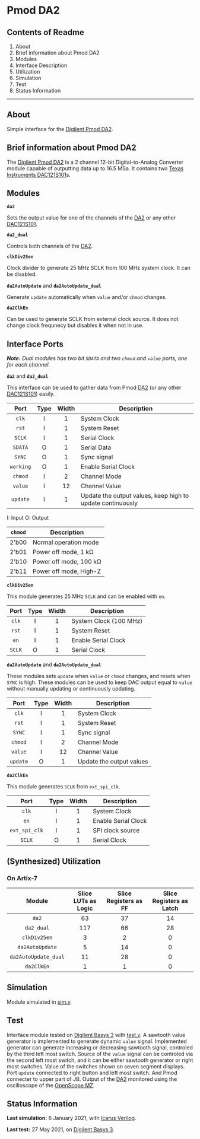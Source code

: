 # Pmod DA2

## Contents of Readme

1. About
2. Brief information about Pmod DA2
3. Modules
4. Interface Description
5. Utilization
6. Simulation
7. Test
8. Status Information

---

## About

Simple interface for the [Digilent Pmod DA2](https://reference.digilentinc.com/reference/pmod/pmodda2/start).

## Brief information about Pmod DA2

The [Digilent Pmod DA2](https://reference.digilentinc.com/reference/pmod/pmodda2/start) is a 2 channel 12-bit Digital-to-Analog Converter module capable of outputting data up to 16.5 MSa. It contains two [Texas Instruments DAC121S101](https://www.ti.com/lit/ds/symlink/dac121s101.pdf)s.

## Modules

**`da2`**

Sets the output value for one of the channels of the [DA2](https://reference.digilentinc.com/reference/pmod/pmodda2/start) or any other [DAC121S101](https://www.ti.com/lit/ds/symlink/dac121s101.pdf).

**`da2_dual`**

Controls both channels of the [DA2](https://reference.digilentinc.com/reference/pmod/pmodda2/start).

**`clkDiv25en`**

Clock divider to generate 25 MHz SCLK from 100 MHz system clock. It can be disabled.

**`da2AutoUpdate`** and **`da2AutoUpdate_dual`**

Generate `update` automatically when `value` and/or `chmod` changes.

**`da2ClkEn`**

Can be used to generate SCLK from external clock source. It does not change clock frequnecy but disables it when not in use.

## Interface Ports

***Note:** Dual modules has two bit `SDATA` and two `chmod` and `value` ports, one for each channel.*

**`da2`** and **`da2_dual`**

This interface can be used to gather data from Pmod [DA2](https://reference.digilentinc.com/reference/pmod/pmodda2/start) (or any other [DAC121S101](https://www.ti.com/lit/ds/symlink/dac121s101.pdf)) easily.

|   Port   | Type | Width |  Description |
| :------: | :----: | :----: | ------ |
|  `clk`   | I | 1 | System Clock |
|  `rst`   | I | 1 | System Reset |
|  `SCLK`   | I | 1 | Serial Clock |
|  `SDATA`   | O | 1 | Serial Data |
|  `SYNC`   | O | 1 | Sync signal |
|  `working`   | O | 1 | Enable Serial Clock |
|  `chmod`   | I | 2 | Channel Mode |
|  `value`   | I | 12 | Channel Value |
|  `update`   | I | 1 | Update the output values, keep high to update continuously |

I: Input  O: Output

|   `chmod`   |  Description |
| :------: |  ------ |
|  2'b00   | Normal operation mode |
|  2'b01   | Power off mode, 1 kΩ |
|  2'b10   | Power off mode, 100 kΩ  |
|  2'b11   | Power off mode, High-Z  |

**`clkDiv25en`**

This module generates 25 MHz `SCLK` and can be enabled with `en`.

|   Port   | Type | Width |  Description |
| :------: | :----: | :----: | ------ |
|  `clk`   | I | 1 | System Clock (100 MHz) |
|  `rst`   | I | 1 | System Reset |
|  `en`   | I | 1 | Enable Serial Clock |
|  `SCLK`   | O | 1 | Serial Clock |

**`da2AutoUpdate`** and **`da2AutoUpdate_dual`**

These modules sets `update` when `value` or `chmod` changes, and resets when `SYNC` is high. These modules can be used to keep DAC output equal to `value` without manually updating or continuously updating.

|   Port   | Type | Width |  Description |
| :------: | :----: | :----: | ------ |
|  `clk`   | I | 1 | System Clock |
|  `rst`   | I | 1 | System Reset |
|  `SYNC`   | I | 1 | Sync signal |
|  `chmod`   | I | 2 | Channel Mode |
|  `value`   | I | 12 | Channel Value |
|  `update`   | O | 1 | Update the output values |

**`da2ClkEn`**

This module generates `SCLK` from `ext_spi_clk`.

|   Port   | Type | Width |  Description |
| :------: | :----: | :----: | ------ |
|  `clk`   | I | 1 | System Clock |
|  `en`   | I | 1 | Enable Serial Clock |
|  `ext_spi_clk`   | I | 1 | SPI clock source |
|  `SCLK`   | O | 1 | Serial Clock |

## (Synthesized) Utilization

### On Artix-7

|   Module   | Slice LUTs as Logic | Slice Registers as FF | Slice Registers as Latch |
| :------: | :----: | :----: | :----: |
| `da2` | 63 | 37 | 14 |
| `da2_dual` | 117  | 66 | 28 |
| `clkDiv25en` | 3 | 2 | 0 |
| `da2AutoUpdate` | 5 | 14 | 0 |
| `da2AutoUpdate_dual` | 11 | 28 | 0 |
|`da2ClkEn`  | 1 | 1 | 0 |

## Simulation

Module simulated in [sim.v](Simulation/sim.v).

## Test

Interface module tested on [Digilent Basys 3](https://reference.digilentinc.com/reference/programmable-logic/basys-3/reference-manual) with [test.v](Test/test.v). A sawtooth value generator is implemented to generate dynamic `value` signal. Implemented generator can generate increasing or decreasing sawtooth signal, controled by the third left most switch. Source of the `value` signal can be controled via the second left most switch, and it can be either sawtooth generator or right most switches. Value of the switches shown on seven segment displays. Port `update` connected to right button and left most switch. And Pmod connecter to upper part of JB. Output of the [DA2](https://reference.digilentinc.com/reference/pmod/pmodda2/start) monitored using the oscilloscope of the [OpenScope MZ](https://reference.digilentinc.com/reference/instrumentation/openscope-mz/start).

## Status Information

**Last simulation:** 6 January 2021, with [Icarus Verilog](http://iverilog.icarus.com).

**Last test:** 27 May 2021, on [Digilent Basys 3](https://reference.digilentinc.com/reference/programmable-logic/basys-3/reference-manual).
